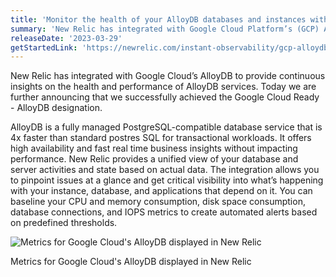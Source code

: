 ```yaml
---
title: 'Monitor the health of your AlloyDB databases and instances with New Relic'
summary: 'New Relic has integrated with Google Cloud Platform’s (GCP) AlloyDB to provide continuous insights on the health and performance of AlloyDB services'
releaseDate: '2023-03-29'
getStartedLink: 'https://newrelic.com/instant-observability/gcp-alloydb'
---
```


New Relic has integrated with Google Cloud’s AlloyDB to provide continuous insights on the health and performance of AlloyDB services. Today we are further announcing that we successfully achieved the Google Cloud Ready - AlloyDB designation.

AlloyDB is a fully managed PostgreSQL-compatible database service that is 4x faster than standard postres SQL for transactional workloads. It offers high availability and fast real time business insights without impacting performance. New Relic provides a unified view of your database and server activities and state based on actual data. The integration allows you to pinpoint issues at a glance and get critical visibility into what’s happening with your instance, database, and applications that depend on it. You can baseline your CPU and memory consumption, disk space consumption, database connections, and IOPS metrics to create automated alerts based on predefined thresholds.

![Metrics for Google Cloud's AlloyDB displayed in New Relic](/images/AlloyDBDashboard.webp "Metrics for Google Cloud's AlloyDB displayed in New Relic")

<figcaption>Metrics for Google Cloud's AlloyDB displayed in New Relic</figcaption>
